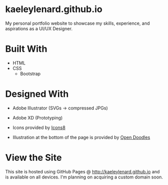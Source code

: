 # kaeleylenard.github.io
My personal portfolio website to showcase my skills, experience, and aspirations as a UI/UX Designer.

# Built With
* HTML
* CSS
  * Bootstrap

# Designed With
* Adobe Illustrator (SVGs -> compressed JPGs)
* Adobe XD (Prototyping)
 
* Icons provided by [Icons8](https://www.icons8.com)
* Illustration at the bottom of the page is provided by [Open Doodles](https://www.opendoodles.com)
   
# View the Site
This site is hosted using GitHub Pages @ http://kaeleylenard.github.io and is available on all devices. I'm planning on acquiring a custom domain soon.
